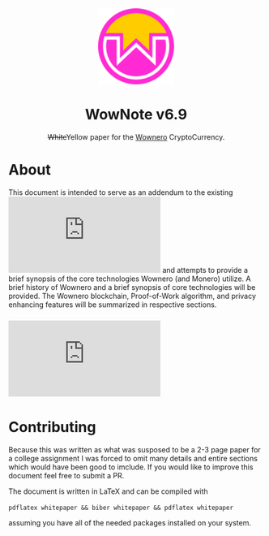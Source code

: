 <div align=center>
    <img src="figs/wow-logo.svg" alt="Wownero Logo" width="150px"/>
    <h1>WowNote v6.9</h1>
    <p>
      <s>White</s>Yellow paper for the <a href="https://wownero.org">Wownero</a> CryptoCurrency.
  </p>
</div>

# About
This document is intended to serve as an addendum to the existing ![Wownero white paper](https://wownero.org/whitepaper.pdf) 
and attempts to provide a brief synopsis of the core technologies Wownero (and Monero) utilize. 
A brief history of Wownero and a brief synopsis of core technologies will be provided. 
The Wownero blockchain, Proof-of-Work algorithm, and privacy enhancing features will be summarized in respective sections.

### ![Document Link](https://github.com/RootInit/WowNote/blob/368b32efdaffdf44fd233261f46124510c173050/whitepaper.pdf)

# Contributing
Because this was written as what was susposed to be a 2-3 page paper for a college assignment 
I was forced to omit many details and entire sections which would have been good to imclude.
If you would like to improve this document feel free to submit a PR.

The document is written in LaTeX and can be compiled with

`pdflatex whitepaper && biber whitepaper && pdflatex whitepaper`

assuming you have all of the needed packages installed on your system.
